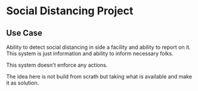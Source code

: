 # Social Distancing Project

## Use Case 

Ability to detect social distancing in side a facility and ability to report on it. 
This system is just information and ability to inform necessary folks. 

This system doesn't enforce any actions.

The idea here is not build from scrath but taking what is available and make it as solution.
